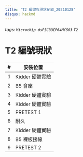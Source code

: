 ```yaml
---
title: 'T2 編號與現狀紀錄_20210128'
disqus: hackmd
---
```


###### tags: `Microchip dsPIC33EP64MC503` `T2`

T2 編號現狀
===


| #        |  安裝位置 | 
| -------- | -------- | 
| 1 | Kidder 硬體實驗     | 
| 2 | B5 含座     | 
| 3 | Kidder 硬體實驗    | 
| 4 | Kidder 硬體實驗    | 
| 5 | PRETEST 1     | 
| 6 | 耐久     | 
| 7 | Kidder  硬體實驗    | 
| 8 | B5 裸板接線     | 
| 9 | PRETEST 2     | 


